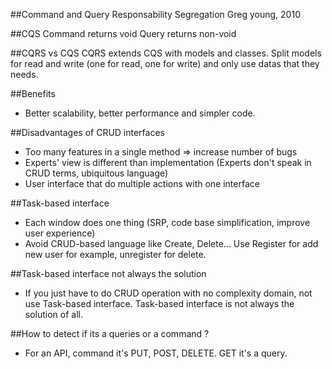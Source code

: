 ##Command and Query Responsability Segregation 
Greg young, 2010

##CQS 
Command returns void
Query returns non-void

##CQRS vs CQS
CQRS extends CQS with models and classes. Split models for read and write (one for read, one for write) and only use datas that they needs. 

##Benefits 
- Better scalability, better performance and simpler code.

##Disadvantages of CRUD interfaces
- Too many features in a single method => increase number of bugs
- Experts' view is different than implementation (Experts don't speak in CRUD terms, ubiquitous language) 
- User interface that do multiple actions with one interface

##Task-based interface
- Each window does one thing (SRP, code base simplification, improve user experience)
- Avoid CRUD-based language like Create, Delete... Use Register for add new user for example, unregister for delete.

##Task-based interface not always the solution 
- If you just have to do CRUD operation with no complexity domain, not use Task-based interface. Task-based interface is not always the solution of all.

##How to detect if its a queries or a command ? 
- For an API, command it's PUT, POST, DELETE. GET it's a query.